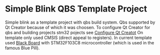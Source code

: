 # Simple Blink QBS Template Project
Simple blink as a template project with qbs build system. Qbs supported by Qt Creator because of which it was choosen. To configure Qt Creator for qbs and building projects stm32 pojects see [Configure Qt Creatot](https://github.com/0xebef/qube#qube---qt-creator-bare-metal-qbs-project-templates-for-stm32-development-with-stm32cubemx)
On template only used CMSIS (direct appeal to registers).
In current template used [Black Board](https://stm32-base.org/boards/STM32F103C8T6-Black-Board) with STM32F103C8 microcontroller (which is used in the famous Blue Pill).
